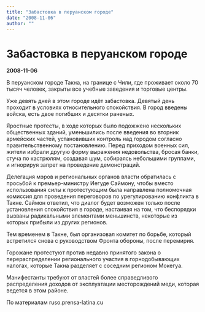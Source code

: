 ```yaml
---
title: "Забастовка в перуанском городе"
date: "2008-11-06"
author: ""
---
```


# Забастовка в перуанском городе

**2008-11-06** 

В перуанском городе Такна, на границе с Чили, где проживает около 70 тысяч человек, закрыты все учебные заведения и торговые центры.

Уже девять дней в этом городе идёт забастовка. Девятый день проходит в условиях относительного спокойствия. В город введены войска, есть двое погибших и десятки раненых.

Яростные протесты, в ходе которых было подожжено нескольких общественных зданий, уменьшились после введения во вторник армейских частей, установивших контроль над городом согласно правительственному постановлению. Перед приходом военных сил, жители избрали другую форму выражения недовольства, бросая банки, стуча по кастрюлям, создавая шум, собираясь небольшими группами, и игнорируя запрет на проведение демонстраций.

Делегация мэров и региональных органов власти обратилась с просьбой к премьер-министру Иегуде Саймону, чтобы вместо использования силы к протестующим была направлена полномочная комиссия для проведения переговоров по урегулированию конфликта в Такне. Саймон ответил, что диалог будет возможен только после установления спокойствия в городе, настаивая на том, что беспорядки вызваны радикальными элементами меньшинств, некоторые из которых прибыли из других регионов.

Тем временем в Такне, был организовал комитет по борьбе, который встретился снова с руководством Фронта обороны, после перемирия.

Горожане протестуют против недавно принятого закона о перераспределении регионального участия в горнодобывающих налогах, которые Такна разделяет с соседним регионом Мокегуа.

Манифестанты требуют от властей более справедливого распределения доходов от эксплуатации месторождений меди, которая ведется в этом районе.

По материалам ruso.prensa-latina.cu